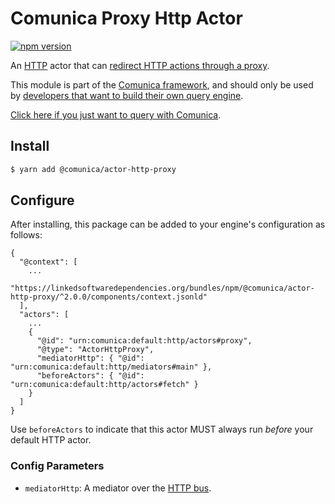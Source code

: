 # Comunica Proxy Http Actor

[![npm version](https://badge.fury.io/js/%40comunica%2Factor-http-proxy.svg)](https://www.npmjs.com/package/@comunica/actor-http-proxy)

An [HTTP](https://github.com/comunica/comunica/tree/master/packages/bus-http) actor that
can [redirect HTTP actions through a proxy](https://comunica.dev/docs/query/advanced/proxying/).

This module is part of the [Comunica framework](https://github.com/comunica/comunica),
and should only be used by [developers that want to build their own query engine](https://comunica.dev/docs/modify/).

[Click here if you just want to query with Comunica](https://comunica.dev/docs/query/).

## Install

```bash
$ yarn add @comunica/actor-http-proxy
```

## Configure

After installing, this package can be added to your engine's configuration as follows:
```text
{
  "@context": [
    ...
    "https://linkedsoftwaredependencies.org/bundles/npm/@comunica/actor-http-proxy/^2.0.0/components/context.jsonld"  
  ],
  "actors": [
    ...
    {
      "@id": "urn:comunica:default:http/actors#proxy",
      "@type": "ActorHttpProxy",
      "mediatorHttp": { "@id": "urn:comunica:default:http/mediators#main" },
      "beforeActors": { "@id": "urn:comunica:default:http/actors#fetch" }
    }
  ]
}
```

Use `beforeActors` to indicate that this actor MUST always run _before_ your default HTTP actor.

### Config Parameters

* `mediatorHttp`: A mediator over the [HTTP bus](https://github.com/comunica/comunica/tree/master/packages/bus-http).
